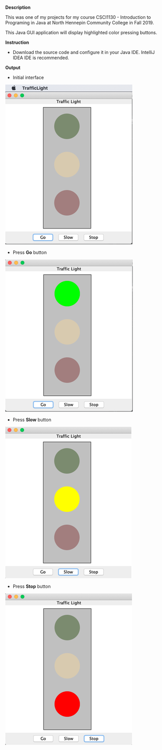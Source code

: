 **Description**

This was one of my projects for my course CSCI1130 - Introduction to Programing in Java at North Hennepin Community College in Fall 2019.

This Java GUI application will display highlighted color  pressing buttons.

**Instruction**

* Download the source code and configure it in your Java IDE. IntelliJ IDEA IDE is recommended.

**Output**

* Initial interface

![alt text](pics/0.png)

* Press **Go** button

![alt text](pics/1.png)

* Press **Slow** button

![alt text](pics/2.png)

* Press **Stop** button

![alt text](pics/3.png)
